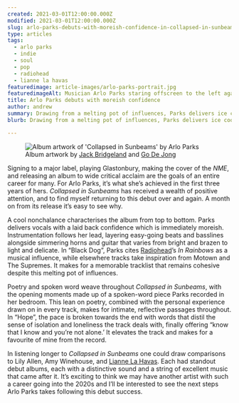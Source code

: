 ```yaml
---
created: 2021-03-01T12:00:00.000Z
modified: 2021-03-01T12:00:00.000Z
slug: arlo-parks-debuts-with-moreish-confidence-in-collapsed-in-sunbeams
type: articles
tags:
  - arlo parks
  - indie
  - soul
  - pop
  - radiohead
  - lianne la havas
featuredimage: article-images/arlo-parks-portrait.jpg
featuredimageAlt: Musician Arlo Parks staring offscreen to the left against a plain background. Photo by Chris Almeida
title: Arlo Parks debuts with moreish confidence
author: andrew
summary: Drawing from a melting pot of influences, Parks delivers ice cool nonchalance and honest intimacy in a debut record as exciting as it is impressive
blurb: Drawing from a melting pot of influences, Parks delivers ice cool nonchalance and honest intimacy in a debut record as exciting as it is impressive.

---
```


<figure class="wide">
  <img src="album-artwork/collapsed-in-sunbeams-arlo-parks.jpg" alt="Album artwork of 'Collapsed in Sunbeams' by Arlo Parks" />
  <figcaption>Album artwork by <a href="https://www.jackbridgland.com/">Jack Bridgeland</a> and <a href="http://www.godejong.com/">Go De Jong</a></figcaption>
</figure>

Signing to a major label, playing Glastonbury, making the cover of the _NME_, and releasing an album to wide critical acclaim are the goals of an entire career for many. For Arlo Parks, it’s what she’s achieved in the first three years of hers. _Collapsed in Sunbeams_ has received a wealth of positive attention, and to find myself returning to this debut over and again. A month on from its release it’s easy to see why.

A cool nonchalance characterises the album from top to bottom. Parks delivers vocals with a laid back confidence which is immediately moreish. Instrumentation follows her lead, layering easy-going beats and basslines alongside simmering horns and guitar that varies from bright and brazen to light and delicate. In “Black Dog”, Parks cites [Radiohead](/articles/ranking-radioheads-discography/)’s _In Rainbows_ as a musical influence, while elsewhere tracks take inspiration from Motown and The Supremes. It makes for a memorable tracklist that remains cohesive despite this melting pot of influences.

Poetry and spoken word weave throughout _Collapsed in Sunbeams_, with the opening moments made up of a spoken-word piece Parks recorded in her bedroom. This lean on poetry, combined with the personal experience drawn on in every track, makes for intimate, reflective passages throughout. In “Hope”, the pace is broken towards the end with words that distil the sense of isolation and loneliness the track deals with, finally offering “know that I know and you’re not alone.’ It elevates the track and makes for a favourite of mine from the record.

<youtube-video video-id="8d-blfWHSng" desc="Arlo Parks: Hope" />

In listening longer to _Collapsed in Sunbeams_ one could draw comparisons to Lily Allen, Amy Winehouse, and [Lianne La Havas](/reviews/lianne-la-havas-lianne-la-havas/). Each had standout debut albums, each with a distinctive sound and a string of excellent music that came after it. It’s exciting to think we may have another artist with such a career going into the 2020s and I’ll be interested to see the next steps Arlo Parks takes following this debut success.
